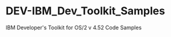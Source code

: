 DEV-IBM_Dev_Toolkit_Samples
===========================

IBM Developer's Toolkit for OS/2 v 4.52 Code Samples
